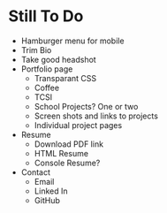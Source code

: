 # Still To Do

- Hamburger menu for mobile
- Trim Bio
- Take good headshot
- Portfolio page
    - Transparant CSS
    - Coffee
    - TCSI
    - School Projects? One or two
    - Screen shots and links to projects
    - Individual project pages
- Resume
    - Download PDF link
    - HTML Resume
    - Console Resume?
- Contact
    - Email
    - Linked In
    - GitHub